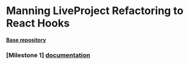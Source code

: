 # Manning LiveProject Refactoring to React Hooks


#### [Base repository](https://github.com/valentinogagliardi/refactoring-to-react-hooks-base)

### [Milestone 1] [documentation](https://github.com/chocolay/milestones/milestone1.md)
